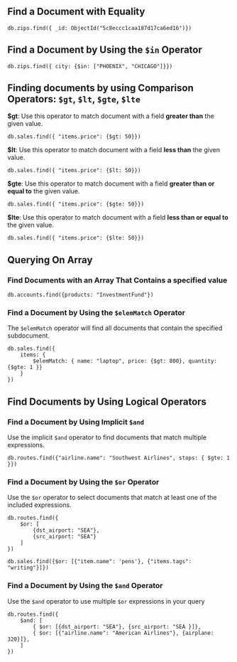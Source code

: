 ## Find a Document with Equality

```
db.zips.find({ _id: ObjectId("5c8eccc1caa187d17ca6ed16")})
```


## Find a Document by Using the `$in` Operator

```
db.zips.find({ city: {$in: ["PHOENIX", "CHICAGO"]}})
```

## Finding documents by using Comparison Operators: `$gt`, `$lt`, `$gte`, `$lte`

 **$gt**: Use this operator to match document with a field **greater than** the given value.
 ```
 db.sales.find({ "items.price": {$gt: 50}})
 ```
 **$lt**: Use this operator to match document with a field **less than** the given value.
 ```
 db.sales.find({ "items.price": {$lt: 50}})
 ```
 **$gte**: Use this operator to match document with a field **greater than or equal to** the given value.
 ```
 db.sales.find({ "items.price": {$gte: 50}})
 ```
 **$lte**: Use this operator to match document with a field **less than or equal to** the given value.
 ```
 db.sales.find({ "items.price": {$lte: 50}})
 ```


## Querying On Array

### Find Documents with an Array That Contains a specified value

```
db.accounts.find({products: "InvestmentFund"})
```

### Find a Document by Using the `$elemMatch` Operator

The `$elemMatch` operator will find all documents that contain the specified subdocument.

```
db.sales.find({
    items: {
        $elemMatch: { name: "laptop", price: {$gt: 800}, quantity: {$gte: 1 }}
    }
})
```
## Find Documents by Using Logical Operators

### Find a Document by Using Implicit `$and`
Use the implicit `$and` operator to find documents that match multiple expressions.

```
db.routes.find({"airline.name": "Southwest Airlines", stops: { $gte: 1 }})
```

### Find a Document by Using the `$or` Operator
Use the `$or` operator to select documents that match at least one of the included expressions.

```
db.routes.find({
    $or: [
        {dst_airport: "SEA"},
        {src_airport: "SEA"}
    ]
})

db.sales.find({$or: [{"item.name": 'pens'}, {"items.tags": "writing"}]})

```
### Find a Document by Using the `$and` Operator
Use the `$and` operator to use multiple `$or` expressions in your query
```
db.routes.find({
    $and: [
        { $or: [{dst_airport: "SEA"}, {src_airport: "SEA }]},
        { $or: [{"airline.name": "American Airlines"}, {airplane: 320}]},
    ]
})